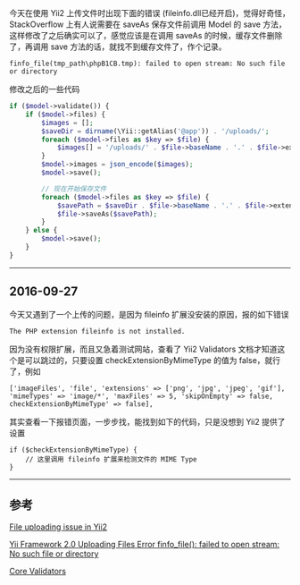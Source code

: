 <!-- title:Yii2 上传文件时出现 finfo_file 问题 -->
<!-- keywords:Yii2 -->

今天在使用 Yii2 上传文件时出现下面的错误 (fileinfo.dll已经开启)，觉得好奇怪，StackOverflow 上有人说需要在 saveAs 保存文件前调用 Model 的 save 方法，这样修改了之后确实可以了，感觉应该是在调用 saveAs 的时候，缓存文件删除了，再调用 save 方法的话，就找不到缓存文件了，作个记录。

```
finfo_file(tmp_path\phpB1CB.tmp): failed to open stream: No such file or directory
```

修改之后的一些代码

```php
if ($model->validate()) {
    if ($model->files) {
        $images = [];
        $saveDir = dirname(\Yii::getAlias('@app')) . '/uploads/';
        foreach ($model->files as $key => $file) {
            $images[] = '/uploads/' . $file->baseName . '.' . $file->extension;
        }
        $model->images = json_encode($images);
        $model->save();

        // 现在开始保存文件
        foreach ($model->files as $key => $file) {
            $savePath = $saveDir . $file->baseName . '.' . $file->extension;
            $file->saveAs($savePath);
        }
    } else {
        $model->save();
    }
}
```

---

## 2016-09-27

今天又遇到了一个上传的问题，是因为 fileinfo 扩展没安装的原因，报的如下错误

```
The PHP extension fileinfo is not installed.
```

因为没有权限扩展，而且又急着测试网站，查看了 Yii2 Validators 文档才知道这个是可以跳过的，只要设置 checkExtensionByMimeType 的值为 false，就行了，例如

```
['imageFiles', 'file', 'extensions' => ['png', 'jpg', 'jpeg', 'gif'], 'mimeTypes' => 'image/*', 'maxFiles' => 5, 'skipOnEmpty' => false, checkExtensionByMimeType' => false],
```

其实查看一下报错页面，一步步找，能找到如下的代码，只是没想到 Yii2 提供了设置

```
if ($checkExtensionByMimeType) {
    // 这里调用 fileinfo 扩展来检测文件的 MIME Type
}
```

---

## 参考

[File uploading issue in Yii2](http://stackoverflow.com/questions/30161589/file-uploading-issue-in-yii2)

[Yii Framework 2.0 Uploading Files Error finfo_file(): failed to open stream: No such file or directory](http://stackoverflow.com/questions/26998914/yii-framework-2-0-uploading-files-error-finfo-file-failed-to-open-stream-no)

[Core Validators](http://www.yiiframework.com/doc-2.0/guide-tutorial-core-validators.html#file)